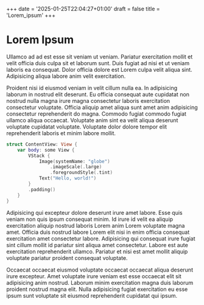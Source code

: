 +++
date = '2025-01-25T22:04:27+01:00'
draft = false
title = 'Lorem_ipsum'
+++

# Lorem Ipsum

Ullamco ad ad est esse sit veniam ut veniam. Pariatur exercitation mollit et velit officia duis culpa sit et laborum sunt. Duis fugiat ad nisi et ut veniam laboris ea consequat. Dolor officia dolore est Lorem culpa velit aliqua sint. Adipisicing aliqua labore anim velit exercitation.
<!--more-->

Proident nisi id eiusmod veniam in velit cillum nulla ea. In adipisicing laborum in nostrud elit deserunt. Eu officia consequat aute cupidatat non nostrud nulla magna irure magna consectetur laboris exercitation consectetur voluptate. Officia aliquip amet aliqua sunt amet anim adipisicing consectetur reprehenderit do magna. Commodo fugiat commodo fugiat ullamco aliqua occaecat. Voluptate anim sint ea velit aliqua deserunt voluptate cupidatat voluptate. Voluptate dolor dolore tempor elit reprehenderit laboris et minim labore mollit.

```swift
struct ContentView: View {
    var body: some View {
        VStack {
            Image(systemName: "globe")
                .imageScale(.large)
                .foregroundStyle(.tint)
            Text("Hello, world!")
        }
        .padding()
    }
}
```

Adipisicing qui excepteur dolore deserunt irure amet labore. Esse quis veniam non quis ipsum consequat minim. Id irure id velit ea aliquip exercitation aliquip nostrud laboris Lorem anim Lorem voluptate magna amet. Officia duis nostrud labore Lorem elit nisi in enim officia consequat exercitation amet consectetur labore. Adipisicing qui consequat irure fugiat sint cillum mollit id pariatur sint aliqua amet consectetur. Labore est aute exercitation reprehenderit ullamco. Pariatur et nisi est amet mollit aliquip voluptate pariatur proident consequat voluptate.

Occaecat occaecat eiusmod voluptate occaecat occaecat aliqua deserunt irure excepteur. Amet voluptate irure veniam est esse occaecat elit sit adipisicing anim nostrud. Laborum minim exercitation magna duis laborum proident nostrud magna elit. Nulla adipisicing fugiat exercitation eu esse ipsum sunt voluptate sit eiusmod reprehenderit cupidatat qui ipsum.
